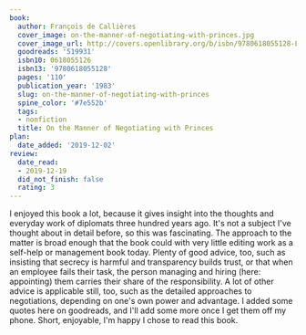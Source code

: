 ```yaml
---
book:
  author: François de Callières
  cover_image: on-the-manner-of-negotiating-with-princes.jpg
  cover_image_url: http://covers.openlibrary.org/b/isbn/9780618055128-L.jpg
  goodreads: '519931'
  isbn10: 0618055126
  isbn13: '9780618055128'
  pages: '110'
  publication_year: '1983'
  slug: on-the-manner-of-negotiating-with-princes
  spine_color: '#7e552b'
  tags:
  - nonfiction
  title: On the Manner of Negotiating with Princes
plan:
  date_added: '2019-12-02'
review:
  date_read:
  - 2019-12-19
  did_not_finish: false
  rating: 3
---
```


I enjoyed this book a lot, because it gives insight into the thoughts and everyday work of diplomats three hundred years ago. It's not a subject I've thought about in detail before, so this was fascinating. The approach to the matter is broad enough that the book could with very little editing work as a self-help or management book today. Plenty of good advice, too, such as insisting that secrecy is harmful and transparency builds trust, or that when an employee fails their task, the person managing and hiring (here: appointing) them carries their share of the responsibility. A lot of other advice is applicable still, too, such as the detailed approaches to negotiations, depending on one's own power and advantage. I added some quotes here on goodreads, and I'll add some more once I get them off my phone. Short, enjoyable, I'm happy I chose to read this book.

